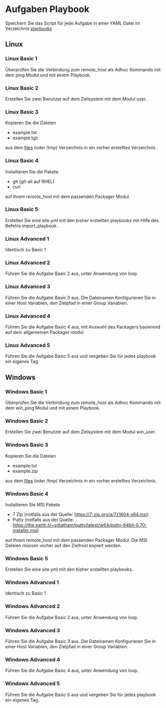 # Aufgaben Playbook

Speichern Sie das Script für jede Aufgabe in einer YAML Datei im Verzeichnis [playbooks](../playbooks)

## Linux

### Linux Basic 1

Überprüfen Sie die Verbindung zum remote_host als Adhoc Kommando mit dem ping Modul und mit einem Playbook.

### Linux Basic 2

Erstellen Sie zwei Benutzer auf dem Zielsystem mit dem Modul user.

### Linux Basic 3

Kopieren Sie die Dateien

- example.txt
- example.tgz

aus dem [files](../files) (oder /tmp) Verzeichnis in ein vorher erstelltes Verzeichnis.

### Linux Basic 4

Installieren Sie die Pakete

- git (git-all auf RHEL)
- curl

auf Ihrem remote_host mit dem passenden Packager Modul.

### Linux Basic 5

Erstellen Sie eine site.yml mit den bisher erstellten playbooks mit Hilfe des Befehls import_playbook .

### Linux Advanced 1

Identisch zu Basic 1

### Linux Advanced 2

Führen Sie die Aufgabe Basic 2 aus, unter Anwendung von loop.

### Linux Advanced 3

Führen Sie die Aufgabe Basic 3 aus. Die Dateinamen Konfigurieren Sie in einer Host Variablen, den Zielpfad in einer Group Variablen.

### Linux Advanced 4

Führen Sie die Aufgabe Basic 4 aus, mit Auswahl des Packagers basierend auf dem allgemeinen Packager modul

### Linux Advanced 5

Führen Sie die Aufgabe Basic 5 aus und vergeben Sie für jedes playbook ein eigenes Tag

## Windows

### Windows Basic 1

Überprüfen Sie die Verbindung zum remote_host als Adhoc Kommando mit dem win_ping Modul und mit einem Playbook.

### Windows Basic 2

Erstellen Sie zwei Benutzer auf dem Zielsystem mit dem Modul win_user.

### Windows Basic 3

Kopieren Sie die Dateien

- example.txt
- example.zip

aus dem [files](../files) (oder /tmp) Verzeichnis in ein vorher erstelltes Verzeichnis.

### Windows Basic 4

Installieren Sie MSI Pakete

- 7 Zip (notfalls aus der Quelle: <https://7-zip.org/a/7z1604-x64.msi>)
- Putty (notfalls aus der Quelle: <https://the.earth.li/~sgtatham/putty/latest/w64/putty-64bit-0.70-installer.msi>)

auf Ihrem remote_host mit dem passenden Packager Modul. Die MSI Dateien müssen vorher auf den Zielhost kopiert werden.

### Windows Basic 5

Erstellen Sie eine site.yml mit den bisher erstellten playbooks.

### Windows Advanced 1

Identisch zu Basic 1

### Windows Advanced 2

Führen Sie die Aufgabe Basic 2 aus, unter Anwendung von loop.

### Windows Advanced 3

Führen Sie die Aufgabe Basic 3 aus. Die Dateinamen Konfigurieren Sie in einer Host Variablen, den Zielpfad in einer Group Variablen.

### Windows Advanced 4

Führen Sie die Aufgabe Basic 4 aus, unter Anwendung von loop.

### Windows Advanced 5

Führen Sie die Aufgabe Basic 5 aus und vergeben Sie für jedes playbook ein eigenes Tag.
